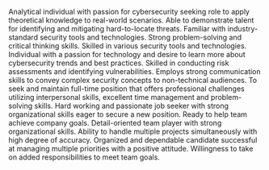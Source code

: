 Analytical individual with passion for cybersecurity seeking role to apply theoretical knowledge to real-world scenarios. 
Able to demonstrate talent for identifying and mitigating hard-to-locate threats. Familiar with industry-standard security tools and technologies. Strong problem-solving and critical thinking skills. Skilled in various security tools and technologies. Individual with a passion for technology and desire to learn more about cybersecurity trends and best practices. Skilled in conducting risk assessments and identifying vulnerabilities. Employs strong communication skills to convey complex security concepts to non-technical audiences. To seek and maintain full-time position that offers professional challenges utilizing interpersonal skills, excellent time management and problem-solving skills.
Hard working and passionate job seeker with strong organizational skills eager to secure a new position. Ready to help team achieve company goals. Detail-oriented team player with strong organizational skills. Ability to handle multiple projects simultaneously with high degree of accuracy. Organized and dependable candidate successful at managing multiple priorities with a positive attitude. Willingness to take on added responsibilities to meet team goals.  
